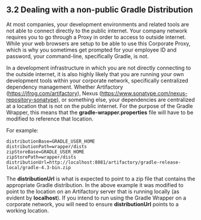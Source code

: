 ## 3.2 Dealing with a non-public Gradle Distribution

At most companies, your development environments and related tools are not able to connect directly to the public internet. Your company network requires you to go through a Proxy in order to access to outside internet. While your web browsers are setup to be able to use this Corporate Proxy, which is why you sometimes get prompted for your employee ID and password, your command-line, specifically Gradle, is not.

In a development infrastructure in which you are not directly connecting to the outside internet, it is also highly likely that you are running your own development tools within your corporate network, specifically centralized dependency management. Whether Artifactory (https://jfrog.com/artifactory), Nexus (https://www.sonatype.com/nexus-repository-sonatype), or something else, your dependencies are centralized at a location that is not on the public internet. For the purpose of the Gradle Wrapper, this means that the **gradle-wrapper.properties** file will have to be modified to reference that location.

For example:

```properties
distributionBase=GRADLE_USER_HOME
distributionPath=wrapper/dists
zipStoreBase=GRADLE_USER_HOME
zipStorePath=wrapper/dists
distributionUrl=http://localhost:8081/artifactory/gradle-release-local/gradle-4.3-bin.zip
```

The **distributionUrl** is what is expected to point to a zip file that contains the appropriate Gradle distribution. In the above example it was modified to point to the location on an Artifactory server that is running locally (as evident by **localhost**). If you intend to run using the Gradle Wrapper on a corporate network, you will need to ensure **distributionUrl** points to a working location.

